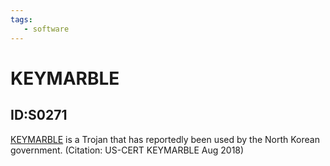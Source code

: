 ```yaml
---
tags:
   - software
---
```

# KEYMARBLE
## ID:S0271
[KEYMARBLE](/mitre/software/S0271) is a Trojan that has reportedly been used by the North Korean government. (Citation: US-CERT KEYMARBLE Aug 2018)
